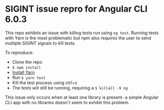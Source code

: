 # SIGINT issue repro for Angular CLI 6.0.3

This repo exhibits an issue with killing tests run using `ng test`.
Running tests with Yarn is the most problematic but npm also requires
the user to send multiple SIGINT signals to kill tests. 

To reproduce:

* Clone the repo
* `$ npm install`
* [Install Yarn](https://yarnpkg.com/en/docs/install#mac-stable)
* Run `$ yarn test`
* Kill the test process using ctrl+c
* The tests will still be running, requiring a `$ killall -9 ng`

This issue only occurs when at least one library is present- a simple Angular CLI app with no libraries doesn't seem to exhibit this problem.
